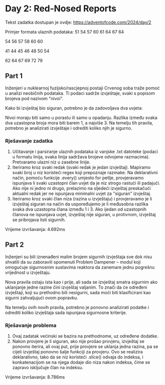 # Day 2: Red-Nosed Reports

Tekst zadatka dostupan je ovdje: https://adventofcode.com/2024/day/2

Primjer formata ulaznih podataka:
51 54 57 60 61 64 67 64

54 56 57 58 60 60

41 44 45 46 48 50 54

62 64 67 69 72 79

## Part 1

Inženjeri u nuklearnoj fuzijsko/rascjepnoj postaji Crvenog soba traže pomoć u analizi neobičnih podataka. Ti podaci sadrže izvještaje, svaki s popisom brojeva pod nazivom "nivoi".

Kako bi izvještaj bio siguran, potrebno je da zadovoljava dva uvjeta:

Nivoi moraju biti samo u porastu ili samo u opadanju.
Razlika između svaka dva uzastopna broja mora biti barem 1, a najviše 3.
Na temelju tih pravila, potrebno je analizirati izvještaje i odrediti koliko njih je sigurno.

### Rješavanje zadatka

1. Učitavanje i parsiranje ulaznih podataka iz vanjske .txt datoteke (podaci u formatu linija, svaka linija sadržava brojeve odvojene razmacima). Pretvaramo ulazni niz u zasebne linije.
2. Iteriramo kroz svaki redak (svaki redak je jedan izvještaj). Mapiramo svaki broj u niz koristeći regex koji prepoznaje razmake. Na deklarativni način, pomoću funkcije .every() umjesto for petlje, provjeravamo ispunjava li svaki uzastopni član uvjet da je niz strogo rastući ili padajući. Ako nije ni jedno ni drugo, prelazimo na sljedeći izvještaj preskačući aktualni redak jer ne ispunjava minimalni uvjet za "siguran" izvještaj.
3. Iteriramo kroz svaki član niza (razina u izvještaju) i provjeravamo je li izvještaj siguran na način da uspoređujemo je li međusobna razlika svaka dva uzastopna člana između 1 i 3. Ako ijedan od uzastopnih članova ne ispunjava uvjet, izvještaj nije siguran, u protivnom, izvještaj se pribrojava listi sigurnih.

Vrijeme izvršavanja: 4.692ms

## Part 2

Inženjeri su bili iznenađeni malim brojem sigurnih izvještaja sve dok nisu shvatili da su zaboravili spomenuti Problem Dampener – modul koji omogućuje sigurnosnim sustavima reaktora da zanemare jednu pogrešnu vrijednost u izvještaju.

Nova pravila ostaju ista kao i prije, ali sada se izvještaj smatra sigurnim ako uklanjanje jedne razine čini izvještaj valjanim. To znači da će određeni izvještaji, koji su prethodno bili nesigurni, sada moći biti klasificirani kao sigurni zahvaljujući ovom popravku.

Na temelju ovih novih pravila, potrebno je ponovno analizirati podatke i odrediti koliko izvještaja sada ispunjava sigurnosne kriterije.

### Rješavanje problema

1. Ovaj zadatak većinski se bazira na prethodnome, uz određene dodatke.
2. Nakon provjere je li siguran, ako nije prošao provjeru, izvještaj se ponovno iterira, ali ovaj put, prije provjere se uklanja jedna razina, pa se cijeli izvještaj ponovno šalje funkciji za provjeru. Ovo se realizira deklarativno, tako da se niz koristeći .slice() odvaja do indeksa, i konkatenacijom se na njega dodaje dio niza nakon indeksa, čime se zapravo isključuje član na indeksu.

Vrijeme izvršavanja: 8.786ms